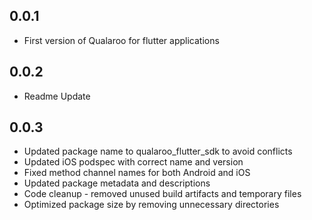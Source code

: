 ## 0.0.1

* First version of Qualaroo for flutter applications

## 0.0.2

* Readme Update

## 0.0.3

* Updated package name to qualaroo_flutter_sdk to avoid conflicts
* Updated iOS podspec with correct name and version
* Fixed method channel names for both Android and iOS
* Updated package metadata and descriptions
* Code cleanup - removed unused build artifacts and temporary files
* Optimized package size by removing unnecessary directories
